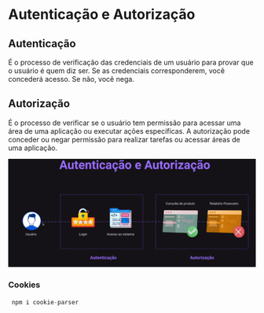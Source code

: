 # Autenticação e Autorização

## Autenticação

É o processo de verificação das credenciais de um usuário
para provar que o usuário é quem diz ser. Se as credenciais
corresponderem, você concederá acesso. Se não, você nega.

## Autorização

É o processo de verificar se o usuário tem permissão para
acessar uma área de uma aplicação ou executar ações específicas.
A autorização pode conceder ou negar permissão para realizar tarefas ou
acessar áreas de uma aplicação.

![alt text](image.png)

### Cookies

```js
 npm i cookie-parser
```
